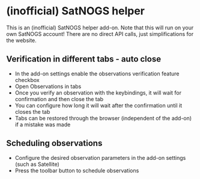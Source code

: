 # (inofficial) SatNOGS helper

This is an (inofficial) SatNOGS helper add-on. Note that this will run on your own SatNOGS account! There are no direct API calls, just simplifications for the website.

## Verification in different tabs - auto close

* In the add-on settings enable the observations verification feature checkbox
* Open Observations in tabs
* Once you verify an observation with the keybindings, it will wait for confirmation and then close the tab
* You can configure how long it will wait after the confirmation until it closes the tab
* Tabs can be restored through the browser (independent of the add-on) if a mistake was made

## Scheduling observations

* Configure the desired observation parameters in the add-on settings (such as Satellite)
* Press the toolbar button to schedule observations
